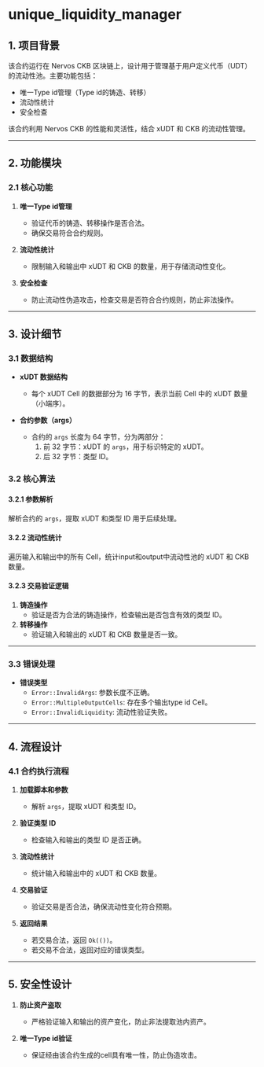 # unique_liquidity_manager
## **1. 项目背景**
该合约运行在 Nervos CKB 区块链上，设计用于管理基于用户定义代币（UDT）的流动性池。主要功能包括：
- 唯一Type id管理（Type id的铸造、转移）
- 流动性统计
- 安全检查

该合约利用 Nervos CKB 的性能和灵活性，结合 xUDT 和 CKB 的流动性管理。

---

## **2. 功能模块**

### **2.1 核心功能**

1. **唯一Type id管理**
   - 验证代币的铸造、转移操作是否合法。
   - 确保交易符合合约规则。

2. **流动性统计**
   - 限制输入和输出中 xUDT 和 CKB 的数量，用于存储流动性变化。

3. **安全检查**
   - 防止流动性伪造攻击，检查交易是否符合合约规则，防止非法操作。

---

## **3. 设计细节**

### **3.1 数据结构**

- **xUDT 数据结构**
  - 每个 xUDT Cell 的数据部分为 16 字节，表示当前 Cell 中的 xUDT 数量（小端序）。

- **合约参数（args）**
  - 合约的 `args` 长度为 64 字节，分为两部分：
    1. 前 32 字节：xUDT 的 `args`，用于标识特定的 xUDT。
    2. 后 32 字节：类型 ID。

### **3.2 核心算法**

#### **3.2.1 参数解析**
解析合约的 `args`，提取 xUDT 和类型 ID 用于后续处理。

#### **3.2.2 流动性统计**
遍历输入和输出中的所有 Cell，统计input和output中流动性池的 xUDT 和 CKB 数量。

#### **3.2.3 交易验证逻辑**
1. **铸造操作**
   - 验证是否为合法的铸造操作，检查输出是否包含有效的类型 ID。
2. **转移操作**
   - 验证输入和输出的 xUDT 和 CKB 数量是否一致。

---

### **3.3 错误处理**

- **错误类型**
  - `Error::InvalidArgs`: 参数长度不正确。
  - `Error::MultipleOutputCells`: 存在多个输出type id Cell。
  - `Error::InvalidLiquidity`: 流动性验证失败。

---

## **4. 流程设计**

### **4.1 合约执行流程**

1. **加载脚本和参数**
   - 解析 `args`，提取 xUDT 和类型 ID。

2. **验证类型 ID**
   - 检查输入和输出的类型 ID 是否正确。

3. **流动性统计**
   - 统计输入和输出中的 xUDT 和 CKB 数量。

4. **交易验证**
   - 验证交易是否合法，确保流动性变化符合预期。

5. **返回结果**
   - 若交易合法，返回 `Ok(())`。
   - 若交易不合法，返回对应的错误类型。

---

## **5. 安全性设计**

1. **防止资产盗取**
   - 严格验证输入和输出的资产变化，防止非法提取池内资产。

2. **唯一Type id验证**
   - 保证经由该合约生成的cell具有唯一性，防止伪造攻击。

